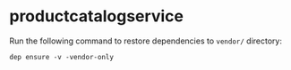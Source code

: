 # productcatalogservice

Run the following command to restore dependencies to `vendor/` directory:

    dep ensure -v -vendor-only

